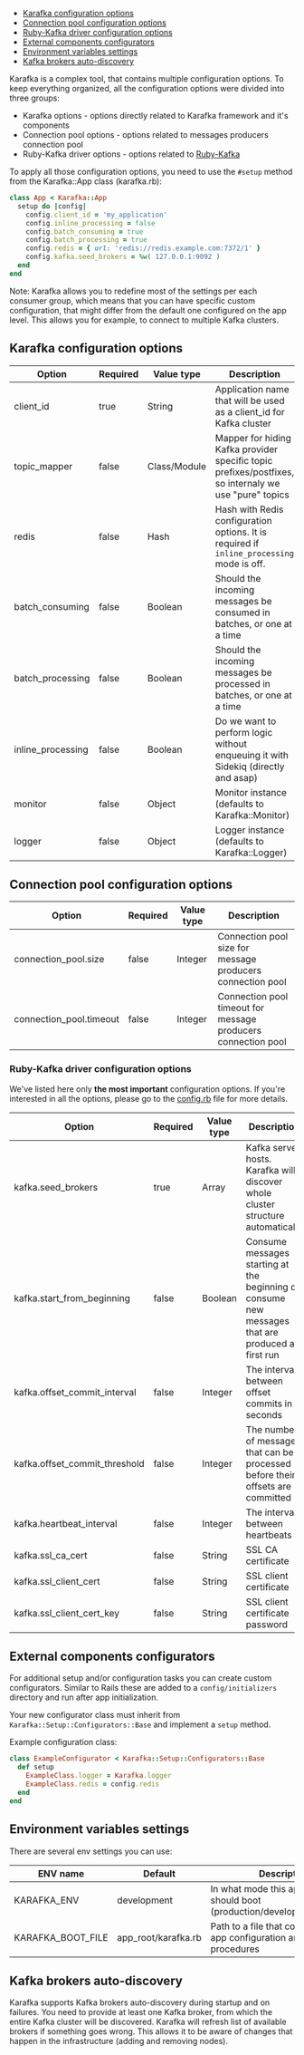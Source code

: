 - [Karafka configuration options](#karafka-configuration-options)
- [Connection pool configuration options](#connection-pool-configuration-options)
- [Ruby-Kafka driver configuration options](#ruby-kafka-driver-configuration-options)
- [External components configurators](#external-components-configurators)
- [Environment variables settings](#environment-variables-settings)
- [Kafka brokers auto-discovery](#kafka-brokers-auto-discovery)

Karafka is a complex tool, that contains multiple configuration options. To keep everything organized, all the configuration options were divided into three groups:

* Karafka options - options directly related to Karafka framework and it's components
* Connection pool options - options related to messages producers connection pool
* Ruby-Kafka driver options - options related to [Ruby-Kafka](https://github.com/zendesk/ruby-kafka)

To apply all those configuration options, you need to use the ```#setup``` method from the Karafka::App class (karafka.rb):

```ruby
class App < Karafka::App
  setup do |config|
    config.client_id = 'my_application'
    config.inline_processing = false
    config.batch_consuming = true
    config.batch_processing = true
    config.redis = { url: 'redis://redis.example.com:7372/1' }
    config.kafka.seed_brokers = %w( 127.0.0.1:9092 )
  end
end
```

Note: Karafka allows you to redefine most of the settings per each consumer group, which means that you can have specific custom configuration, that might differ from the default one configured on the app level. This allows you for example, to connect to multiple Kafka clusters.

## Karafka configuration options

| Option            | Required | Value type   | Description                                                                                           |
|-------------------|----------|--------------|-------------------------------------------------------------------------------------------------------|
| client_id         | true     | String       | Application name that will be used as a client_id for Kafka cluster                                   |
| topic_mapper      | false    | Class/Module | Mapper for hiding Kafka provider specific topic prefixes/postfixes, so internaly we use "pure" topics |
| redis             | false    | Hash         | Hash with Redis configuration options. It is required if ```inline_processing``` mode is off.         |
| batch_consuming   | false    | Boolean      | Should the incoming messages be consumed in batches, or one at a time                                 |
| batch_processing  | false    | Boolean      | Should the incoming messages be processed in batches, or one at a time                                |
| inline_processing | false    | Boolean      | Do we want to perform logic without enqueuing it with Sidekiq (directly and asap)                     |
| monitor           | false    | Object       | Monitor instance (defaults to Karafka::Monitor)                                                       |
| logger            | false    | Object       | Logger instance (defaults to Karafka::Logger)                                                         |

## Connection pool configuration options

| Option                  | Required | Value type | Description                                                   |
|-------------------------|----------|------------|---------------------------------------------------------------|
| connection_pool.size    | false    | Integer    | Connection pool size for message producers connection pool    |
| connection_pool.timeout | false    | Integer    | Connection pool timeout for message producers connection pool |

### Ruby-Kafka driver configuration options

We've listed here only **the most important** configuration options. If you're interested in all the options, please go to the [config.rb](https://github.com/karafka/karafka/blob/master/lib/karafka/setup/config.rb) file for more details.

| Option                        | Required | Value type    | Description                                                                                       |
|-------------------------------|----------|---------------|---------------------------------------------------------------------------------------------------|
| kafka.seed_brokers            | true     | Array<String> | Kafka server hosts. Karafka will discover whole cluster structure automatically                   |
| kafka.start_from_beginning    | false    | Boolean       | Consume messages starting at the beginning or consume new messages that are produced at first run |
| kafka.offset_commit_interval  | false    | Integer       | The interval between offset commits in seconds                                                    |
| kafka.offset_commit_threshold | false    | Integer       | The number of messages that can be processed before their offsets are committed                   |
| kafka.heartbeat_interval      | false    | Integer       | The interval between heartbeats                                                                   |
| kafka.ssl_ca_cert             | false    | String        | SSL CA certificate                                                                                |
| kafka.ssl_client_cert         | false    | String        | SSL client certificate                                                                            |
| kafka.ssl_client_cert_key     | false    | String        | SSL client certificate password                                                                   |

## External components configurators

For additional setup and/or configuration tasks you can create custom configurators. Similar to Rails these are added to a `config/initializers` directory and run after app initialization.

Your new configurator class must inherit from `Karafka::Setup::Configurators::Base` and implement a `setup` method.

Example configuration class:

```ruby
class ExampleConfigurator < Karafka::Setup::Configurators::Base
  def setup
    ExampleClass.logger = Karafka.logger
    ExampleClass.redis = config.redis
  end
end
```

## Environment variables settings

There are several env settings you can use:

| ENV name          | Default | Description                                                                           |
|-------------------|-----------------|-------------------------------------------------------------------------------|
| KARAFKA_ENV       | development     | In what mode this application should boot (production/development/test/etc)   |
| KARAFKA_BOOT_FILE | app_root/karafka.rb | Path to a file that contains Karafka app configuration and booting procedures |

## Kafka brokers auto-discovery

Karafka supports Kafka brokers auto-discovery during startup and on failures. You need to provide at least one Kafka broker, from which the entire Kafka cluster will be discovered. Karafka will refresh list of available brokers if something goes wrong. This allows it to be aware of changes that happen in the infrastructure (adding and removing nodes).